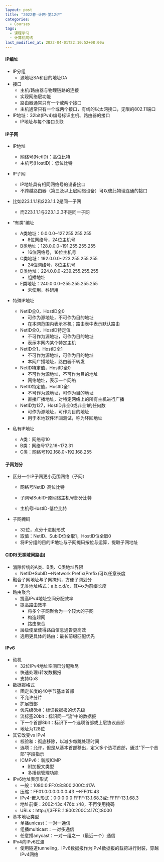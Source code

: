 ```yaml
---
layout: post
title: "2022春-计网-第12讲"
categories: 
  - Courses
tags:
  - 课程学习
  - 计算机网络
last_modified_at: 2022-04-01T22:10:52+08:00u
---
```


#### IP编址

- IP分组
  - 源地址SA和目的地址DA
- 接口
  - 主机/路由器与物理链路的连接
  - 实现网络层功能
  - 路由器通常只有一个或两个接口
  - 主机通常只有一个或两个接口，有线的以太网接口，无限的802.11端口
- IP地址：32bit(IPv4)编号标识主机、路由器的接口
  - IP地址与每个接口关联

#### IP子网

- IP地址
  - 网络号(NetID)：高位比特
  - 主机号(HostID)：低位比特
- IP子网
  - IP地址具有相同网络号的设备接口
  - 不跨越路由器（第三及以上层网络设备）可以彼此物理连通的接口

- 比如223.1.1.1和223.1.1.2是同一子网
  - 而223.1.1.1与223.1.2.3不是同一子网
- “有类”编址
  - A类地址：0.0.0.0~127.255.255.255
    - 8位网络号，24位主机号
  - B类地址：128.0.0.0~191.255.255.255
    - 16位网络号，16位主机号
  - C类地址：192.0.0.0~223.255.255.255
    - 24位网络号，8位主机号
  - D类地址：224.0.0.0~239.255.255.255
    - 组播地址
  - E类地址：240.0.0.0~255.255.255.255
    - 未使用，科研用
- 特殊IP地址
  - NetID全0，HostID全0
    - 可作为源地址，不可作为目的地址
    - 在本网范围内表示本机；路由表中表示默认路由
  - NetID全0，HostID特定值
    - 不可作为源地址，可作为目的地址
    - 表示本网内某个特定主机
  - NetID全1，HostID全1
    - 不可作为源地址，可作为目的地址
    - 本网广播地址，路由器不转发
  - NetID特定值，HostID全0
    - 不可作为源地址，不可作为目的地址
    - 网络地址，表示一个网络
  - NetID特定值，HostID全1
    - 不可作为源地址，可作为目的地址
    - 直接广播地址，对特定网络上的所有主机进行广播
  - NetID为127，HostID非全0或非全1的任何数
    - 可作为源地址，可作为目的地址
    - 用于本地软件环回测试，称为环回地址
- 私有IP地址
  - A类：网络号10
  - B类：网络号172.16~172.31
  - C类：网络号192.168.0~192.168.255

#### 子网划分

- 区分一个IP子网更小范围网络（子网）

  - 网络号NetID-高位比特

  - 子网号SubID-原网络主机号部分比特
  - 主机号HostID-低位比特

- 子网掩码

  - 32位，点分十进制形式
  - 取值：NetID、SubID位全取1，HostID位全取0
  - 将IP分组的目的IP地址与子网掩码按位与运算，提取子网地址

#### CIDR(无类域间路由)

- 消除传统的A类、B类、C类地址界限
  - NetID+SubID-->Network Prefix(Prefix)可以任意长度
- 融合子网地址与子网掩码，方便子网划分
  - 无类地址格式：a.b.c.d/x，其中x为前缀长度
- 路由聚合
  - 提高IPv4地址空间分配效率
  - 提高路由效率
    - 将多个子网聚合为一个较大的子网
    - 构造超网
    - 路由聚合
  - 层级便至使得路由信息通告更高效
  - 选用更具体的路由：最长前缀匹配优先

#### IPv6

- 动机
  - 32位IPv4地址空间已分配殆尽
  - 快速处理/转发数据报
  - 支持QoS
- 数据报格式
  - 固定长度的40字节基本首部
  - 不允许分片
  - 扩展首部
  - 优先级8bit：标识数据报的优先级
  - 流标签20bit：标识同一“流”中的数据报
  - 下一个首部8bit：标识下一个选项首部或上层协议首部
  - 地址为128位
- 其它改变vs IPv4
  - 校验和：彻底移除，以减少每跳处理时间
  - 选项：允许，但是从基本首部移出，定义多个选项首部，通过"下一个首部"字段指示
  - ICMPv6：新版ICMP
    - 附加报文类型
    - 多播组管理功能
- IPv6地址表示形式
  - 一般：1080:0:FF:0:8:800:200C:417A
  - 压缩：FF01:0:0:0:0:0:0:43 -->FF01::43
  - IPv4-嵌入形式：0:0:0:0:0:FFFF:13.1.68.3或::FFFF:13.1.68.3
  - 地址前缀：2002:43c:476b::/48，不再使用掩码
  - URLs：http://[3FFE::1:800:200C:417C]:8000
- 基本地址类型
  - 单播unicast：一对一通信
  - 组播multicast：一对多通信
  - 任意播anycast：一对一组之一（最近一个）通信
- IPv4向IPv6过渡
  - 使用隧道tunneling，IPv6数据报作为IPv4数据报的载荷进行封装，穿越IPv4网络

